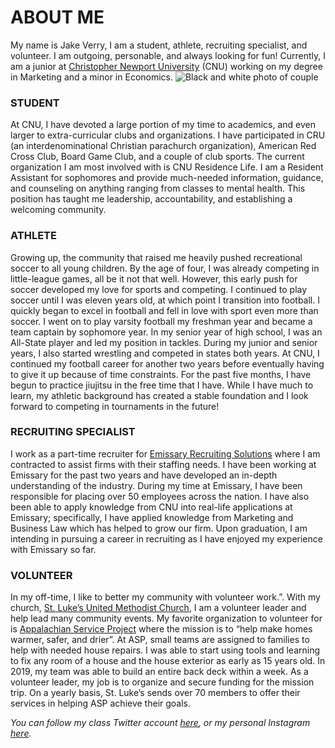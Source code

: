 # **ABOUT ME**
My name is Jake Verry, I am a student, athlete, recruiting specialist, and volunteer. I am outgoing, personable, and always looking for fun! Currently, I am a junior at [Christopher Newport University]( https://cnu.edu/) (CNU) working on my degree in Marketing and a minor in Economics.
![Black and white photo of couple](https://jakeverry.github.io/Jake-Verry-CNU/images/Headshot.JPG)
### **STUDENT**
At CNU, I have devoted a large portion of my time to academics, and even larger to extra-curricular clubs and organizations. I have participated in CRU (an interdenominational Christian parachurch organization), American Red Cross Club, Board Game Club, and a couple of club sports. The current organization I am most involved with is CNU Residence Life. I am a Resident Assistant for sophomores and provide much-needed information, guidance, and counseling on anything ranging from classes to mental health. This position has taught me leadership, accountability, and establishing a welcoming community.
### **ATHLETE**
Growing up, the community that raised me heavily pushed recreational soccer to all young children. By the age of four, I was already competing in little-league games, all be it not that well. However, this early push for soccer developed my love for sports and competing. I continued to play soccer until I was eleven years old, at which point I transition into football. I quickly began to excel in football and fell in love with sport even more than soccer. I went on to play varsity football my freshman year and became a team captain by sophomore year. In my senior year of high school, I was an All-State player and led my position in tackles. During my junior and senior years, I also started wrestling and competed in states both years. At CNU, I continued my football career for another two years before eventually having to give it up because of time constraints. For the past five months, I have begun to practice jiujitsu in the free time that I have. While I have much to learn, my athletic background has created a stable foundation and I look forward to competing in tournaments in the future!
### **RECRUITING SPECIALIST**
I work as a part-time recruiter for [Emissary Recruiting Solutions](https://www.emissarysearch.com/) where I am contracted to assist firms with their staffing needs. I have been working at Emissary for the past two years and have developed an in-depth understanding of the industry. During my time at Emissary, I have been responsible for placing over 50 employees across the nation. I have also been able to apply knowledge from CNU into real-life applications at Emissary; specifically, I have applied knowledge from Marketing and Business Law which has helped to grow our firm. Upon graduation, I am intending in pursuing a career in recruiting as I have enjoyed my experience with Emissary so far. 
### **VOLUNTEER**  
In my off-time, I like to better my community with volunteer work.”.  With my church, [St. Luke’s United Methodist Church](https://www.stlukesyorktown.org/), I am a volunteer leader and help lead many community events. My favorite organization to volunteer for is [Appalachian Service Project](https://asphome.org/) where the mission is to “help make homes warmer, safer, and drier”. At ASP, small teams are assigned to families to help with needed house repairs. I was able to start using tools and learning to fix any room of a house and the house exterior as early as 15 years old. In 2019, my team was able to build an entire back deck within a week. As a volunteer leader, my job is to organize and secure funding for the mission trip. On a yearly basis, St. Luke’s sends over 70 members to offer their services in helping ASP achieve their goals. 

_You can follow my class Twitter account [here]( https://twitter.com/JakeVerry), or my personal Instagram [here]( https://www.instagram.com/jakeverry__/)._ 
